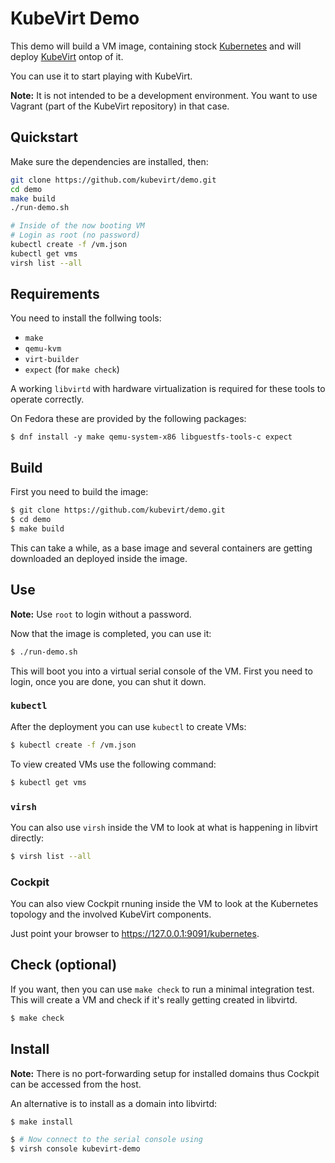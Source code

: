 # KubeVirt Demo

This demo will build a VM image, containing stock [Kubernetes](https://kubernetes.io)
and will deploy [KubeVirt](https://www.kubevirt.io) ontop of it.

You can use it to start playing with KubeVirt.

**Note:** It is not intended to be a development environment. You want
to use Vagrant (part of the KubeVirt repository) in that case.


## Quickstart

Make sure the dependencies are installed, then:

```bash
git clone https://github.com/kubevirt/demo.git
cd demo
make build
./run-demo.sh

# Inside of the now booting VM
# Login as root (no password)
kubectl create -f /vm.json
kubectl get vms
virsh list --all
```


## Requirements

You need to install the follwing tools:

- `make`
- `qemu-kvm`
- `virt-builder`
- `expect` (for `make check`)

A working `libvirtd` with hardware virtualization is required for
these tools to operate correctly.

On Fedora these are provided by the following packages:

```
$ dnf install -y make qemu-system-x86 libguestfs-tools-c expect
```


## Build

First you need to build the image:

```bash
$ git clone https://github.com/kubevirt/demo.git
$ cd demo
$ make build
```

This can take a while, as a base image and several containers are getting
downloaded an deployed inside the image.


## Use

**Note:** Use `root` to login without a password.

Now that the image is completed, you can use it:

```bash
$ ./run-demo.sh
```

This will boot you into a virtual serial console of the VM.
First you need to login, once you are done, you can shut it down.

### `kubectl`

After the deployment you can use `kubectl` to create VMs:

```bash
$ kubectl create -f /vm.json
```

To view created VMs use the following command:

```bash
$ kubectl get vms
```

### `virsh`

You can also use `virsh` inside the VM to look at what is
happening in libvirt directly:

```bash
$ virsh list --all
```

### Cockpit

You can also view Cockpit rnuning inside the VM to look at the
Kubernetes topology and the involved KubeVirt components.

Just point your browser to <https://127.0.0.1:9091/kubernetes>.


## Check (optional)

If you want, then you can use `make check` to run a minimal integration test.
This will create a VM and check if it's really getting created in libvirtd.

```bash
$ make check
```


## Install

**Note:** There is no port-forwarding setup for installed domains
thus Cockpit can be accessed from the host.

An alternative is to install as a domain into libvirtd:

```bash
$ make install

$ # Now connect to the serial console using
$ virsh console kubevirt-demo
```


